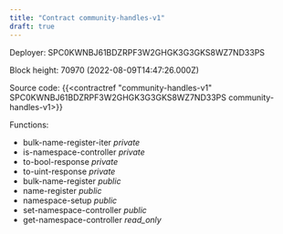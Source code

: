 ```yaml
---
title: "Contract community-handles-v1"
draft: true
---
```

Deployer: SPC0KWNBJ61BDZRPF3W2GHGK3G3GKS8WZ7ND33PS


 



Block height: 70970 (2022-08-09T14:47:26.000Z)

Source code: {{<contractref "community-handles-v1" SPC0KWNBJ61BDZRPF3W2GHGK3G3GKS8WZ7ND33PS community-handles-v1>}}

Functions:

* bulk-name-register-iter _private_
* is-namespace-controller _private_
* to-bool-response _private_
* to-uint-response _private_
* bulk-name-register _public_
* name-register _public_
* namespace-setup _public_
* set-namespace-controller _public_
* get-namespace-controller _read_only_
